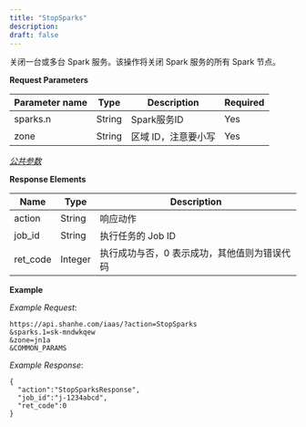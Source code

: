 ```yaml
---
title: "StopSparks"
description: 
draft: false
---
```




关闭一台或多台 Spark 服务。该操作将关闭 Spark 服务的所有 Spark 节点。

**Request Parameters**

| Parameter name | Type | Description | Required |
| --- | --- | --- | --- |
| sparks.n | String | Spark服务ID | Yes |
| zone | String | 区域 ID，注意要小写 | Yes |

[_公共参数_](../../../parameters/)

**Response Elements**

| Name | Type | Description |
| --- | --- | --- |
| action | String | 响应动作 |
| job_id | String | 执行任务的 Job ID |
| ret_code | Integer | 执行成功与否，0 表示成功，其他值则为错误代码 |

**Example**

_Example Request_:

```
https://api.shanhe.com/iaas/?action=StopSparks
&sparks.1=sk-mndwkqew
&zone=jn1a
&COMMON_PARAMS
```

_Example Response_:

```
{
  "action":"StopSparksResponse",
  "job_id":"j-1234abcd",
  "ret_code":0
}
```
